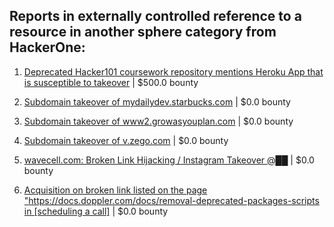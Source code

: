 ## Reports in externally controlled reference to a resource in another sphere category from HackerOne:

1. [Deprecated Hacker101 coursework repository mentions Heroku App that is susceptible to takeover](https://hackerone.com/reports/514451) | $500.0 bounty

2. [Subdomain takeover of mydailydev.starbucks.com](https://hackerone.com/reports/570651) | $0.0 bounty

3. [Subdomain takeover of www2.growasyouplan.com](https://hackerone.com/reports/1179193) | $0.0 bounty

4. [Subdomain takeover of v.zego.com](https://hackerone.com/reports/1180697) | $0.0 bounty

5. [wavecell.com: Broken Link Hijacking / Instagram Takeover @██](https://hackerone.com/reports/1826892) | $0.0 bounty

6. [Acquisition on broken link listed on the page "https://docs.doppler.com/docs/removal-deprecated-packages-scripts in [scheduling a call]](https://hackerone.com/reports/2418210) | $0.0 bounty

